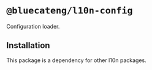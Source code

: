 # `@bluecateng/l10n-config`

Configuration loader.

## Installation

This package is a dependency for other l10n packages.
